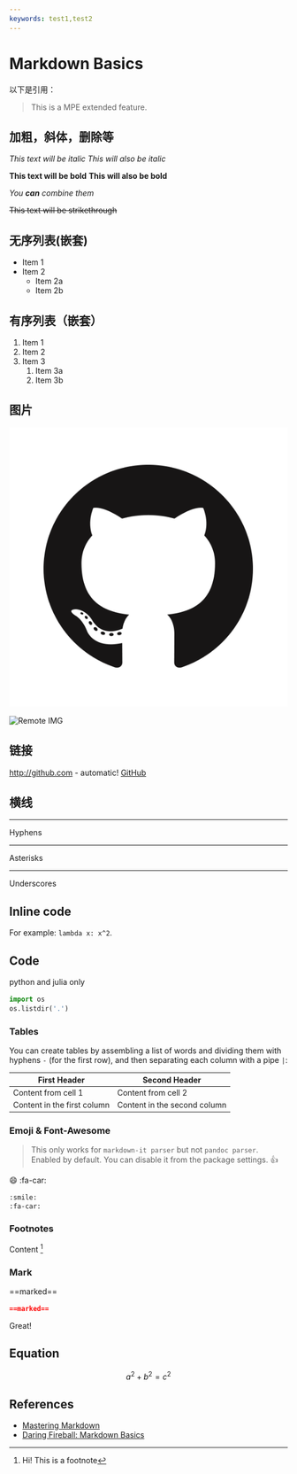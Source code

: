```yaml
---
keywords: test1,test2
---
```


# Markdown Basics

以下是引用：

> This is a MPE extended feature.

## 加粗，斜体，删除等

*This text will be italic*
_This will also be italic_

**This text will be bold**
__This will also be bold__

_You **can** combine them_

~~This text will be strikethrough~~

## 无序列表(嵌套)

* Item 1
* Item 2
  * Item 2a
  * Item 2b

## 有序列表（嵌套）

1. Item 1
1. Item 2
1. Item 3
   1. Item 3a
   1. Item 3b

## 图片

![GitHub Logo](github_logo.png)

![Remote IMG](https://assets-cdn.github.com/images/modules/logos_page/Octocat.png)

## 链接

http://github.com - automatic!
[GitHub](http://github.com)


## 横线

---

Hyphens

***

Asterisks

___

Underscores

## Inline code

For example: `lambda x: x^2`.

## Code

python and julia only

```python
import os
os.listdir('.')
```

### Tables
You can create tables by assembling a list of words and dividing them with hyphens `-` (for the first row), and then separating each column with a pipe `|`:  

First Header | Second Header
------------ | -------------
Content from cell 1 | Content from cell 2
Content in the first column | Content in the second column



### Emoji & Font-Awesome

> This only works for `markdown-it parser` but not `pandoc parser`.  
> Enabled by default. You can disable it from the package settings.  :thumbsup:

:smile:
:fa-car:

```
:smile:
:fa-car:
```


### Footnotes
Content [^1]

[^1]: Hi! This is a footnote

### Mark  

==marked==

```markdown
==marked==
```

<div class="alert alert-success">
Great!
</div>

## Equation

$$
\begin{equation}
a^2 + b^2 = c^2
\end{equation}
$$



## References
* [Mastering Markdown](https://guides.github.com/features/mastering-markdown/)
* [Daring Fireball: Markdown Basics](https://daringfireball.net/projects/markdown/basics)